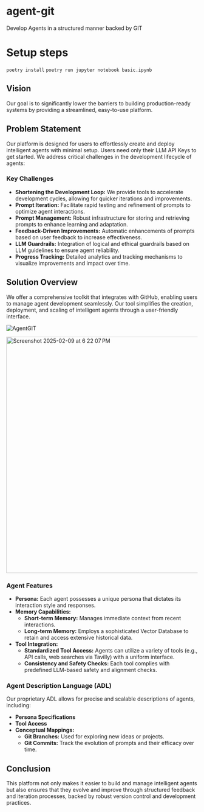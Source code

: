 # agent-git
Develop Agents in a structured manner backed by GIT

# Setup steps
`poetry install`
`poetry run jupyter notebook basic.ipynb`


## Vision
Our goal is to significantly lower the barriers to building production-ready systems by providing a streamlined, easy-to-use platform.

## Problem Statement
Our platform is designed for users to effortlessly create and deploy intelligent agents with minimal setup. Users need only their LLM API Keys to get started. We address critical challenges in the development lifecycle of agents:

### Key Challenges
- **Shortening the Development Loop:** We provide tools to accelerate development cycles, allowing for quicker iterations and improvements.
- **Prompt Iteration:** Facilitate rapid testing and refinement of prompts to optimize agent interactions.
- **Prompt Management:** Robust infrastructure for storing and retrieving prompts to enhance learning and adaptation.
- **Feedback-Driven Improvements:** Automatic enhancements of prompts based on user feedback to increase effectiveness.
- **LLM Guardrails:** Integration of logical and ethical guardrails based on LLM guidelines to ensure agent reliability.
- **Progress Tracking:** Detailed analytics and tracking mechanisms to visualize improvements and impact over time.

## Solution Overview
We offer a comprehensive toolkit that integrates with GitHub, enabling users to manage agent development seamlessly. Our tool simplifies the creation, deployment, and scaling of intelligent agents through a user-friendly interface.

![AgentGIT](https://github.com/user-attachments/assets/e7630a08-3802-47b7-992b-dc98701f248b)


<img width="621" alt="Screenshot 2025-02-09 at 6 22 07 PM" src="https://github.com/user-attachments/assets/9dbf9540-f5a8-450d-b453-1d1b9a0fd1a6" />

### Agent Features
- **Persona:** Each agent possesses a unique persona that dictates its interaction style and responses.
- **Memory Capabilities:**
  - **Short-term Memory:** Manages immediate context from recent interactions.
  - **Long-term Memory:** Employs a sophisticated Vector Database to retain and access extensive historical data.
- **Tool Integration:**
  - **Standardized Tool Access:** Agents can utilize a variety of tools (e.g., API calls, web searches via Tavilly) with a uniform interface.
  - **Consistency and Safety Checks:** Each tool complies with predefined LLM-based safety and alignment checks.

### Agent Description Language (ADL)
Our proprietary ADL allows for precise and scalable descriptions of agents, including:
- **Persona Specifications**
- **Tool Access**
- **Conceptual Mappings:**
  - **Git Branches:** Used for exploring new ideas or projects.
  - **Git Commits:** Track the evolution of prompts and their efficacy over time.

## Conclusion
This platform not only makes it easier to build and manage intelligent agents but also ensures that they evolve and improve through structured feedback and iteration processes, backed by robust version control and development practices.
